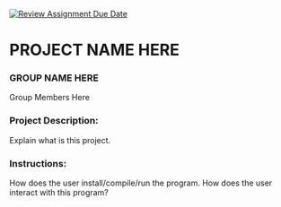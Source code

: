 [![Review Assignment Due Date](https://classroom.github.com/assets/deadline-readme-button-22041afd0340ce965d47ae6ef1cefeee28c7c493a6346c4f15d667ab976d596c.svg)](https://classroom.github.com/a/Vh67aNdh)
# PROJECT NAME HERE

### GROUP NAME HERE

Group Members Here
       
### Project Description:

Explain what is this project.
  
### Instructions:

How does the user install/compile/run the program.
How does the user interact with this program?
